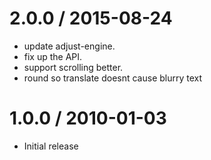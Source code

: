 
2.0.0 / 2015-08-24
==================

  * update adjust-engine.
  * fix up the API.
  * support scrolling better.
  * round so translate doesnt cause blurry text

1.0.0 / 2010-01-03
==================

  * Initial release
